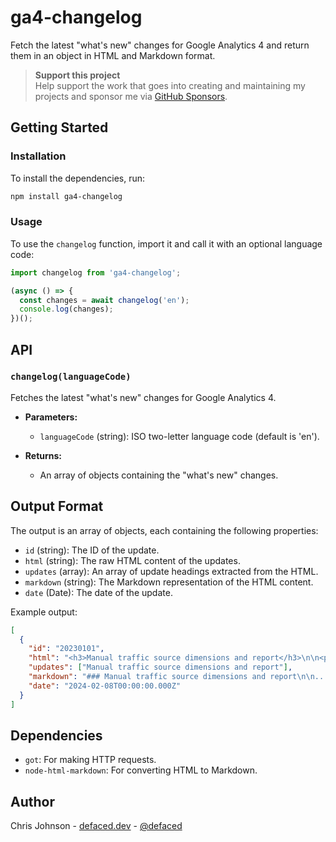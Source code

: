 # ga4-changelog

Fetch the latest "what's new" changes for Google Analytics 4 and return them in an object in HTML and Markdown format.

> **Support this project** <br/> Help support the work that goes into creating and maintaining my projects and sponsor me via [GitHub Sponsors](https://github.com/sponsors/workeffortwaste/).

## Getting Started

### Installation

To install the dependencies, run:

```sh
npm install ga4-changelog
```

### Usage

To use the `changelog` function, import it and call it with an optional language code:

```javascript
import changelog from 'ga4-changelog';

(async () => {
  const changes = await changelog('en');
  console.log(changes);
})();
```

## API

### `changelog(languageCode)`

Fetches the latest "what's new" changes for Google Analytics 4.

- **Parameters:**
  - `languageCode` (string): ISO two-letter language code (default is 'en').

- **Returns:**
  - An array of objects containing the "what's new" changes.

## Output Format

The output is an array of objects, each containing the following properties:

- `id` (string): The ID of the update.
- `html` (string): The raw HTML content of the updates.
- `updates` (array): An array of update headings extracted from the HTML.
- `markdown` (string): The Markdown representation of the HTML content.
- `date` (Date): The date of the update.

Example output:

```json
[
  {
    "id": "20230101",
    "html": "<h3>Manual traffic source dimensions and report</h3>\n\n<p>...",
    "updates": ["Manual traffic source dimensions and report"],
    "markdown": "### Manual traffic source dimensions and report\n\n...",
    "date": "2024-02-08T00:00:00.000Z"
  }
]
```

## Dependencies

- `got`: For making HTTP requests.
- `node-html-markdown`: For converting HTML to Markdown.

## Author

Chris Johnson - [defaced.dev](https://defaced.dev) - [@defaced](http://twitter.co.uk/defaced/)
            
